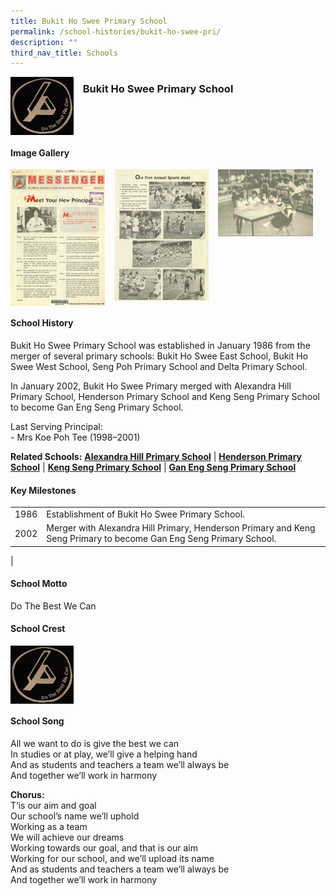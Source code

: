 ```yaml
---
title: Bukit Ho Swee Primary School
permalink: /school-histories/bukit-ho-swee-pri/
description: ""
third_nav_title: Schools
---
```

<img src="/images/bukithosweepri1.png" style="width:20%;margin-right:15px;" align = "left">

### **Bukit Ho Swee Primary School**

<br clear="left">

#### **Image Gallery**

<p><a href="https://staging.d1yxymztqoj7qn.amplifyapp.com/images/bukithosweepri2.png">  
<img src="/images/bukithosweepri2.png" style="width:30%;margin-right:15px;" align = "left">
</a></p>

<p><a href="https://staging.d1yxymztqoj7qn.amplifyapp.com/images/bukithosweepri3.png">  
<img src="/images/bukithosweepri3.png" style="width:30%;margin-right:15px;" align = "left">
</a></p>

<p><a href="https://staging.d1yxymztqoj7qn.amplifyapp.com/images/bukithosweepri4.png">  
<img src="/images/bukithosweepri4.png" style="width:30%;margin-right:15px;" align = "left">
</a></p>

<br clear="left">

#### **School History**
Bukit Ho Swee Primary School was established in January 1986 from the merger of several primary schools: Bukit Ho Swee East School, Bukit Ho Swee West School, Seng Poh Primary School and Delta Primary School.

In January 2002, Bukit Ho Swee Primary merged with Alexandra Hill Primary School, Henderson Primary School and Keng Seng Primary School to become Gan Eng Seng Primary School.

Last Serving Principal:<br>
\- Mrs Koe Poh Tee (1998–2001)

**Related Schools:** **[Alexandra Hill Primary School](https://staging.d1yxymztqoj7qn.amplifyapp.com/school-histories/alexandra-hill-pri/)** \| **[Henderson Primary School](https://staging.d1yxymztqoj7qn.amplifyapp.com/school-histories/henderson-pri/)** \| **[Keng Seng Primary School](https://staging.d1yxymztqoj7qn.amplifyapp.com/school-histories/keng-seng-pri/)** \| **[Gan Eng Seng Primary School](https://staging.d1yxymztqoj7qn.amplifyapp.com/school-histories/gan-eng-seng-pri/)**


#### **Key Milestones**

|  |  |
|:---:|---|
| 1986 | Establishment of Bukit Ho Swee Primary School. |
| 2002 | Merger with Alexandra Hill Primary, Henderson Primary and Keng Seng Primary to become Gan Eng Seng Primary School. |
|

#### **School Motto**
Do The Best We Can

#### **School Crest**
<img src="/images/bukithosweepri1.png" style="width:20%;margin-right:15px;" align = "left">

<br clear="left">

#### **School Song**
All we want to do is give the best we can<br>
In studies or at play, we’ll give a helping hand<br>
And as students and teachers a team we’ll always be<br>
And together we’ll work in harmony

**Chorus:**<br>
T’is our aim and goal<br>
Our school’s name we’ll uphold<br>
Working as a team<br>
We will achieve our dreams<br>
Working towards our goal, and that is our aim<br>
Working for our school, and we’ll upload its name<br>
And as students and teachers a team we’ll always be<br>
And together we’ll work in harmony